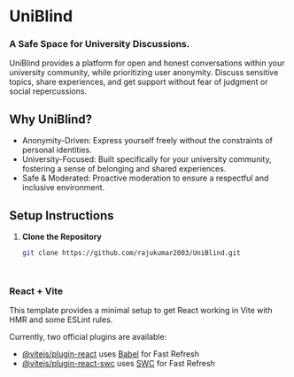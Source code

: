 # UniBlind
### A Safe Space for University Discussions.

UniBlind provides a platform for open and honest conversations within your university community, while prioritizing user anonymity. Discuss sensitive topics, share experiences, and get support without fear of judgment or social repercussions.

## Why UniBlind?
- Anonymity-Driven: Express yourself freely without the constraints of personal identities.
- University-Focused: Built specifically for your university community, fostering a sense of belonging and shared experiences.
- Safe & Moderated: Proactive moderation to ensure a respectful and inclusive environment.

## Setup Instructions

1. **Clone the Repository** 
   ```bash
   git clone https://github.com/rajukumar2003/UniBlind.git




### React + Vite

This template provides a minimal setup to get React working in Vite with HMR and some ESLint rules.

Currently, two official plugins are available:

- [@vitejs/plugin-react](https://github.com/vitejs/vite-plugin-react/blob/main/packages/plugin-react/README.md) uses [Babel](https://babeljs.io/) for Fast Refresh
- [@vitejs/plugin-react-swc](https://github.com/vitejs/vite-plugin-react-swc) uses [SWC](https://swc.rs/) for Fast Refresh


